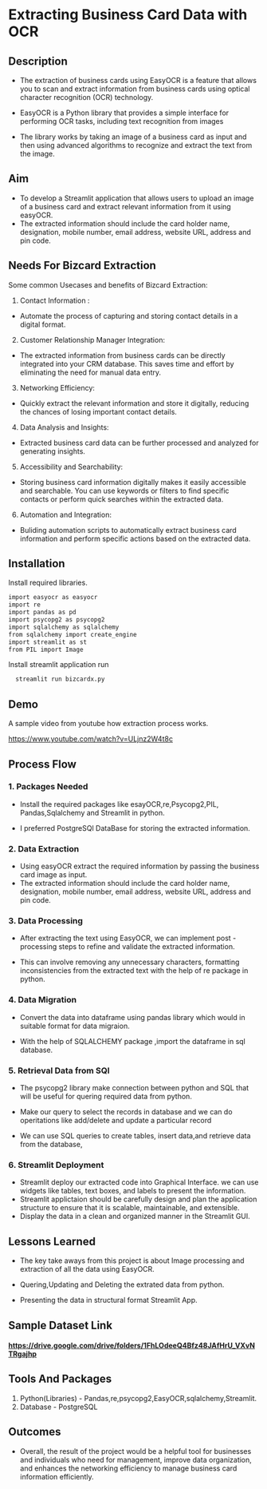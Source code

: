 
# Extracting Business Card Data with OCR
## Description
- The extraction of business cards using EasyOCR is a feature that allows you to scan and extract information from business cards using optical character recognition (OCR) technology.

- EasyOCR is a Python library that provides a simple interface for performing OCR tasks, including text recognition from images

+ The library works by taking an image of a business card as input and then using advanced algorithms to recognize and extract the text from the image.
## Aim

- To develop a Streamlit application that allows users to upload an image of a business card and extract relevant information from it using easyOCR.
- The extracted information should include the  card holder name, designation, mobile number, email address, website URL, address and pin code.
## Needs For Bizcard Extraction

Some common Usecases and benefits of Bizcard Extraction:
1. Contact Information :
- Automate the process of capturing and storing contact details in a digital format.

2. Customer Relationship Manager Integration:
-  The extracted information from business cards can be directly integrated into your CRM database. This saves time and effort by eliminating the need for manual data entry.

3. Networking Efficiency:
- Quickly extract the relevant information and store it digitally, reducing the chances of losing important contact details.

4. Data Analysis and Insights: 
- Extracted business card data can be further processed and analyzed for generating insights. 

5. Accessibility and Searchability:
-  Storing business card information digitally makes it easily accessible and searchable. You can use keywords or filters to find specific contacts or perform quick searches within the extracted data.

6. Automation and Integration: 
- Buliding automation scripts to automatically extract business card information and perform specific actions based on the extracted data.


## Installation

Install required libraries.

```bash
import easyocr as easyocr
import re
import pandas as pd
import psycopg2 as psycopg2
import sqlalchemy as sqlalchemy
from sqlalchemy import create_engine
import streamlit as st
from PIL import Image
```

Install streamlit application run 

```bash
  streamlit run bizcardx.py
```
    
## Demo
A sample video from youtube how extraction process works.

https://www.youtube.com/watch?v=ULjnz2W4t8c


## Process Flow
### 1. Packages Needed
- Install the required packages like esayOCR,re,Psycopg2,PIL, Pandas,Sqlalchemy and Streamlit in python.

- I preferred PostgreSQl DataBase for storing the extracted information.
### 2. Data Extraction
- Using easyOCR extract the required information by passing the business card image as input.
- The extracted information should include the card holder name, designation, mobile number, email address, website URL, address and pin code.
###  3. Data Processing
- After extracting the text using EasyOCR, we can implement post - processing steps to refine and validate the extracted information.

- This can involve removing any unnecessary characters, formatting inconsistencies from the extracted text with the help of re package in python.

###  4. Data Migration
- Convert the data into dataframe using pandas library which would in suitable format for data migraion.

- With the help of SQLALCHEMY package ,import the dataframe in sql database.
###  5. Retrieval Data from SQl
- The psycopg2 library make connection between python and SQL that will be useful for quering required data from python.
- Make our query to select the records in database and we can do operitations like add/delete and update a particular record

- We can use SQL queries to create tables, insert data,and retrieve data from the database,
### 6. Streamlit Deployment
- Streamlit deploy our extracted code into Graphical Interface. we can use widgets like tables, text boxes, and labels to present the information.
- Streamlit applictaion should be carefully design and plan the application structure to ensure that it is scalable, maintainable, and extensible.
- Display the data in a clean and organized manner in the Streamlit GUI.
## Lessons Learned

- The key take aways from this project is about Image processing and extraction of all the data using EasyOCR.

- Quering,Updating and Deleting the extrated data from python. 

- Presenting the data in structural format Streamlit App.

## Sample Dataset Link

#### https://drive.google.com/drive/folders/1FhLOdeeQ4Bfz48JAfHrU_VXvNTRgajhp
## Tools And Packages

1. Python(Libraries) - Pandas,re,psycopg2,EasyOCR,sqlalchemy,Streamlit.
2. Database - PostgreSQL 
## Outcomes

- Overall, the result of the project would be a helpful tool for businesses and individuals who need for management, improve data organization, and enhances the networking efficiency to manage business card information efficiently.
